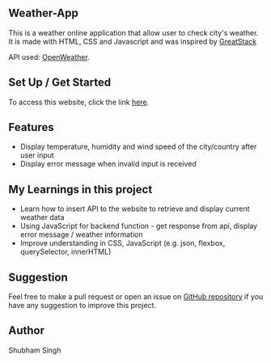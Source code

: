 ## Weather-App
This is a weather online application that allow user to check city's weather. It is made with HTML, CSS and Javascript and was inspired by [GreatStack](https://www.youtube.com/watch?v=MIYQR-Ybrn4&amp;list=PLjwm_8O3suyOgDS_Z8AWbbq3zpCmR-WE9&amp;index=1) 

API used: [OpenWeather](https://openweathermap.org/).

## Set Up / Get Started
To access this website, click the link [here](https://jiahui-1251.github.io/Weather-App/).

## Features
- Display temperature, humidity and wind speed of the city/country after user input
- Display error message when invalid input is received

## My Learnings in this project
- Learn how to insert API to the website to retrieve and display current weather data
- Using JavaScript for backend function - get response from api, display error message / weather information
- Improve understanding in CSS, JavaScript (e.g. json, flexbox, querySelector, innerHTML)

## Suggestion
Feel free to make a pull request or open an issue on [GitHub repository](https://github.com/jiahui-1251/Weather-App) if you have any suggestion to improve this project.

## Author
Shubham Singh
